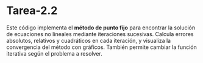 # Tarea-2.2
Este código implementa el **método de punto fijo** para encontrar la solución de ecuaciones no lineales mediante iteraciones sucesivas. Calcula errores absolutos, relativos y cuadráticos en cada iteración, y visualiza la convergencia del método con gráficos. También permite cambiar la función iterativa según el problema a resolver.
